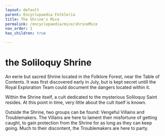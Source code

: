 ```yaml
---
layout: default
parent: Encyclopaedia Folkloria
title: The Shrine's Mice
permalink: /encyclopaedia/mice/shrineMice
nav_order: 1
has_children: true

---
```

# the Soliloquy Shrine

An eerie but sacred Shrine located in the Folklore Forest, near the Table of Contents. It was first discovered early in July, but is kept secret untill the Royal Exploration Team could document the dangers located within it.

Within the Shrine itself, a cult dedicated to the mysterious Soliloquy Saint resides. At this point in time, very little about the cult itself is known.

Outside the Shrine, two groups can be found: Vengeful Villains and Troublemakers. The Villains are here to lament their misfortune of getting caught, to gain protection from the Shrine for as long as they can keep going. Much to their discontent, the Troublemakers are here to party.